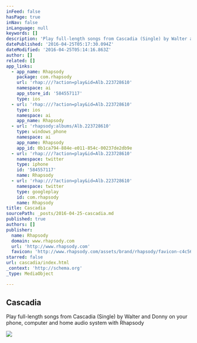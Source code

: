 ```yaml
---
inFeed: false
hasPage: true
inNav: false
inLanguage: null
keywords: []
description: 'Play full-length songs from Cascadia (Single) by Walter and Donny on your phone, computer and home audio system with Rhapsody'
datePublished: '2016-04-25T05:17:30.094Z'
dateModified: '2016-04-25T05:14:16.863Z'
author: []
related: []
app_links:
  - app_name: Rhapsody
    package: com.rhapsody
    url: 'rhap:///?action=play&id=Alb.223728610'
    namespace: ai
    app_store_id: '584557117'
    type: ios
  - url: 'rhap:///?action=play&id=Alb.223728610'
    type: ios
    namespace: ai
    app_name: Rhapsody
  - url: 'rhapsody:albums/Alb.223728610'
    type: windows_phone
    namespace: ai
    app_name: Rhapsody
    app_id: 0b1ca794-884e-e011-854c-00237de2db9e
  - url: 'rhap:///?action=play&id=Alb.223728610'
    namespace: twitter
    type: iphone
    id: '584557117'
    name: Rhapsody
  - url: 'rhap:///?action=play&id=Alb.223728610'
    namespace: twitter
    type: googleplay
    id: com.rhapsody
    name: Rhapsody
title: Cascadia
sourcePath: _posts/2016-04-25-cascadia.md
published: true
authors: []
publisher:
  name: Rhapsody
  domain: www.rhapsody.com
  url: 'http://www.rhapsody.com'
  favicon: 'http://www.rhapsody.com/assets/brand/rhapsody/favicon-c4c5619edac8b7cd5307d83c892def5c.ico'
starred: false
url: cascadia/index.html
_context: 'http://schema.org'
_type: MediaObject

---
```

<article style=""><h1>Cascadia</h1><p>Play full-length songs from Cascadia (Single) by Walter and Donny on your phone, computer and home audio system with Rhapsody</p><img src="http://direct-ns.rhap.com/imageserver/v2/albums/Alb.223728610/images/600x600.jpg" /></article>